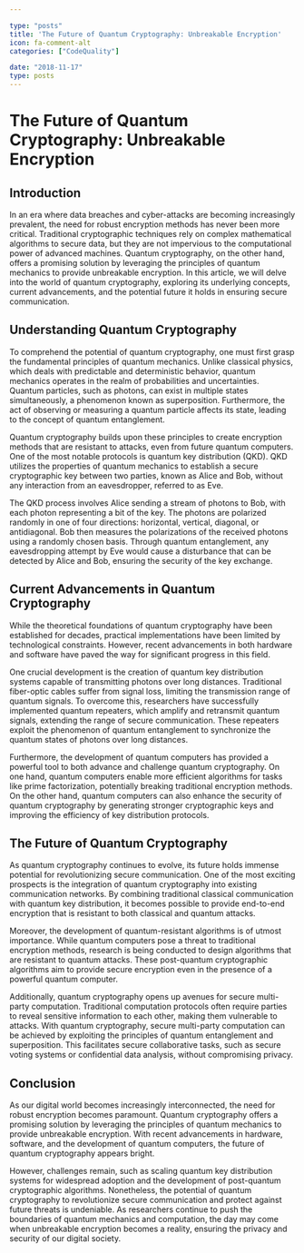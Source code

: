 ```yaml
---

type: "posts"
title: 'The Future of Quantum Cryptography: Unbreakable Encryption'
icon: fa-comment-alt
categories: ["CodeQuality"]

date: "2018-11-17"
type: posts
---
```





# The Future of Quantum Cryptography: Unbreakable Encryption

## Introduction

In an era where data breaches and cyber-attacks are becoming increasingly prevalent, the need for robust encryption methods has never been more critical. Traditional cryptographic techniques rely on complex mathematical algorithms to secure data, but they are not impervious to the computational power of advanced machines. Quantum cryptography, on the other hand, offers a promising solution by leveraging the principles of quantum mechanics to provide unbreakable encryption. In this article, we will delve into the world of quantum cryptography, exploring its underlying concepts, current advancements, and the potential future it holds in ensuring secure communication.

## Understanding Quantum Cryptography

To comprehend the potential of quantum cryptography, one must first grasp the fundamental principles of quantum mechanics. Unlike classical physics, which deals with predictable and deterministic behavior, quantum mechanics operates in the realm of probabilities and uncertainties. Quantum particles, such as photons, can exist in multiple states simultaneously, a phenomenon known as superposition. Furthermore, the act of observing or measuring a quantum particle affects its state, leading to the concept of quantum entanglement.

Quantum cryptography builds upon these principles to create encryption methods that are resistant to attacks, even from future quantum computers. One of the most notable protocols is quantum key distribution (QKD). QKD utilizes the properties of quantum mechanics to establish a secure cryptographic key between two parties, known as Alice and Bob, without any interaction from an eavesdropper, referred to as Eve.

The QKD process involves Alice sending a stream of photons to Bob, with each photon representing a bit of the key. The photons are polarized randomly in one of four directions: horizontal, vertical, diagonal, or antidiagonal. Bob then measures the polarizations of the received photons using a randomly chosen basis. Through quantum entanglement, any eavesdropping attempt by Eve would cause a disturbance that can be detected by Alice and Bob, ensuring the security of the key exchange.

## Current Advancements in Quantum Cryptography

While the theoretical foundations of quantum cryptography have been established for decades, practical implementations have been limited by technological constraints. However, recent advancements in both hardware and software have paved the way for significant progress in this field.

One crucial development is the creation of quantum key distribution systems capable of transmitting photons over long distances. Traditional fiber-optic cables suffer from signal loss, limiting the transmission range of quantum signals. To overcome this, researchers have successfully implemented quantum repeaters, which amplify and retransmit quantum signals, extending the range of secure communication. These repeaters exploit the phenomenon of quantum entanglement to synchronize the quantum states of photons over long distances.

Furthermore, the development of quantum computers has provided a powerful tool to both advance and challenge quantum cryptography. On one hand, quantum computers enable more efficient algorithms for tasks like prime factorization, potentially breaking traditional encryption methods. On the other hand, quantum computers can also enhance the security of quantum cryptography by generating stronger cryptographic keys and improving the efficiency of key distribution protocols.

## The Future of Quantum Cryptography

As quantum cryptography continues to evolve, its future holds immense potential for revolutionizing secure communication. One of the most exciting prospects is the integration of quantum cryptography into existing communication networks. By combining traditional classical communication with quantum key distribution, it becomes possible to provide end-to-end encryption that is resistant to both classical and quantum attacks.

Moreover, the development of quantum-resistant algorithms is of utmost importance. While quantum computers pose a threat to traditional encryption methods, research is being conducted to design algorithms that are resistant to quantum attacks. These post-quantum cryptographic algorithms aim to provide secure encryption even in the presence of a powerful quantum computer.

Additionally, quantum cryptography opens up avenues for secure multi-party computation. Traditional computation protocols often require parties to reveal sensitive information to each other, making them vulnerable to attacks. With quantum cryptography, secure multi-party computation can be achieved by exploiting the principles of quantum entanglement and superposition. This facilitates secure collaborative tasks, such as secure voting systems or confidential data analysis, without compromising privacy.

## Conclusion

As our digital world becomes increasingly interconnected, the need for robust encryption becomes paramount. Quantum cryptography offers a promising solution by leveraging the principles of quantum mechanics to provide unbreakable encryption. With recent advancements in hardware, software, and the development of quantum computers, the future of quantum cryptography appears bright.

However, challenges remain, such as scaling quantum key distribution systems for widespread adoption and the development of post-quantum cryptographic algorithms. Nonetheless, the potential of quantum cryptography to revolutionize secure communication and protect against future threats is undeniable. As researchers continue to push the boundaries of quantum mechanics and computation, the day may come when unbreakable encryption becomes a reality, ensuring the privacy and security of our digital society.